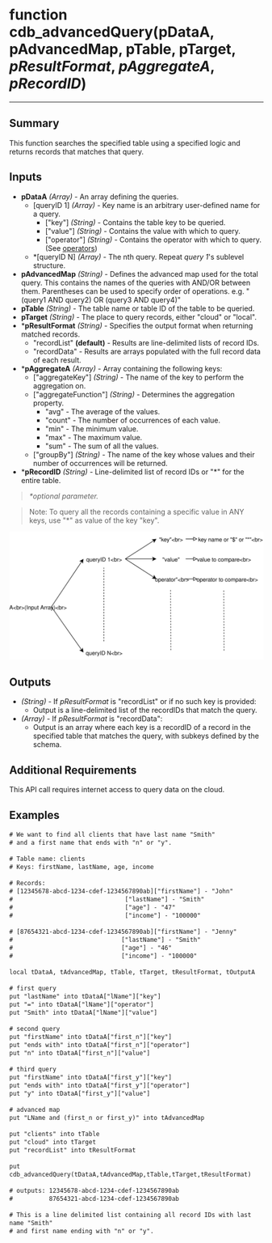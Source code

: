 # function cdb_advancedQuery(pDataA, pAdvancedMap, pTable, pTarget, *pResultFormat*, *pAggregateA*, *pRecordID*)
---
## Summary
This function searches the specified table using a specified logic and returns records that matches that query.

## Inputs
* **pDataA** *(Array)* - An array defining the queries.
	* [queryID 1] *(Array)* - Key name is an arbitrary user-defined name for a query. 
		* ["key"] *(String)* - Contains the table key to be queried.
		* ["value"] *(String)* - Contains the value with which to query.
		* ["operator"] *(String)* - Contains the operator with which to query. (See [operators](./QueryOperators.md))
	* \*[queryID N] *(Array)* - The nth query. Repeat *query 1*'s sublevel structure.
* **pAdvancedMap** *(String)* - Defines the advanced map used for the total query. This contains the names of the queries with AND/OR between them. Parentheses can be used to specify order of operations. e.g. "(query1 AND query2) OR (query3 AND query4)"
* **pTable** *(String)* - The table name or table ID of the table to be queried.
* **pTarget** *(String)* - The place to query records, either "cloud" or "local".
* \***pResultFormat** *(String)* - Specifies the output format when returning matched records.
	- "recordList" **(default)** - Results are line-delimited lists of record IDs.
	- "recordData" - Results are arrays populated with the full record data of each result.
* \***pAggregateA** *(Array)* - Array containing the following keys:
	* ["aggregateKey"] *(String)* - The name of the key to perform the aggregation on.
	* ["aggregateFunction"] *(String)* - Determines the aggregation property.
		* "avg" - The average of the values.
		* "count" - The number of occurrences of each value.
		* "min" - The minimum value.
		* "max" - The maximum value.
		* "sum" - The sum of all the values.
	* ["groupBy"] *(String)* - The name of the key whose values and their number of occurrences will be returned.
* \***pRecordID** *(String)* - Line-delimited list of record IDs or "*" for the entire table.

> _*optional parameter._

> Note: To query all the records containing a specific value in ANY keys, use "\*" as value of the key "key".

![AdvancedQueryInput](images/AdvancedQueryInput.svg)


## Outputs
* *(String)* - If *pResultFormat* is "recordList" or if no such key is provided:
	* Output is  a line-delimited list of the recordIDs that match the query.
* *(Array)* - If *pResultFormat* is "recordData":
	* Output is an array where each key is a recordID of a record in the specified table that matches the query, with subkeys defined by the schema.

## Additional Requirements
This API call requires internet access to query data on the cloud.
	
## Examples
```livecodeserver
# We want to find all clients that have last name "Smith" 
# and a first name that ends with "n" or "y".

# Table name: clients				   		
# Keys: firstName, lastName, age, income

# Records: 
# [12345678-abcd-1234-cdef-1234567890ab]["firstName"] - "John"
#							    ["lastName"] - "Smith"
#							    ["age"] - "47"
#							    ["income"] - "100000"

# [87654321-abcd-1234-cdef-1234567890ab]["firstName"] - "Jenny"
#							   ["lastName"] - "Smith"
#							   ["age"] - "46"
#							   ["income"] - "100000"

local tDataA, tAdvancedMap, tTable, tTarget, tResultFormat, tOutputA

# first query
put "lastName" into tDataA["lName"]["key"]
put "=" into tDataA["lName"]["operator"]
put "Smith" into tDataA["lName"]["value"]

# second query
put "firstName" into tDataA["first_n"]["key"]
put "ends with" into tDataA["first_n"]["operator"]
put "n" into tDataA["first_n"]["value"]

# third query
put "firstName" into tDataA["first_y"]["key"]
put "ends with" into tDataA["first_y"]["operator"]
put "y" into tDataA["first_y"]["value"]

# advanced map
put "LName and (first_n or first_y)" into tAdvancedMap

put "clients" into tTable
put "cloud" into tTarget
put "recordList" into tResultFormat

put cdb_advancedQuery(tDataA,tAdvancedMap,tTable,tTarget,tResultFormat)

# outputs: 12345678-abcd-1234-cdef-1234567890ab  
# 	       87654321-abcd-1234-cdef-1234567890ab

# This is a line delimited list containing all record IDs with last name "Smith"
# and first name ending with "n" or "y".
```